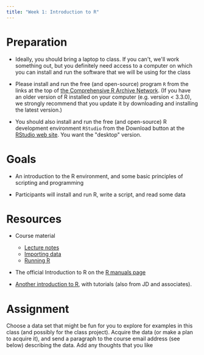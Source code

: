 ```yaml
---
title: "Week 1: Introduction to R"
---
```


Preparation
===========

-   Ideally, you should bring a laptop to class. If you can't, we'll
    work something out, but you definitely need access to a computer on
    which you can install and run the software that we will be using for
    the class


-   Please install and run the free (and open-source) program `R` from
    the links at the top of [the Comprehensive R Archive
    Network](http://cran.r-project.org/). (If you have an older version of R installed on your computer (e.g. version < 3.3.0), we strongly recommend that you update it by downloading and installing the latest version.)


-   You should also install and run the free (and open-source) R
    development environment `RStudio` from the Download button at the
    [RStudio web site](http://www.rstudio.com/ide/). You want the
    "desktop" version.



Goals
=====

-   An introduction to the R environment, and some basic principles of
    scripting and programming


-   Participants will install and run R, write a script, and read some
    data

Resources
=========

-   Course material
    -   [ Lecture notes](intro_Lecture_notes.html)
    -   [Importing data](Importing_data.html)
    -   [Running R](Running_R.html)


-   The official Introduction to R on the [R manuals
    page](http://cran.r-project.org/manuals.html)


-   [Another introduction to
    R](http://yushan.mcmaster.ca/theobio/mmed/index.php/Introduction_to_R),
    with tutorials (also from JD and associates).

<!---
Exercise
========

Input some real data into `R`, and do a substantive calculation using
the data. These can be your own data, or data that you find on the web.
You should provide a text file or spreadsheet, and an R script that
reads it and does the calculation. You should confirm that these work
"independently" before emailing them to us at <bio708qmee@gmail.com>.

Also, a short paragraph about the data would be nice so we can think
about what sort of projects to do in the future.
-->


Assignment
========

Choose a data set that might be fun for you to explore for examples in this class (and possibly for the class project). Acquire the data (or make a plan to acquire it), and send a paragraph to the course email address (see below) describing the data. Add any thoughts that you like
